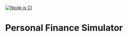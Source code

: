 [![Node.js CI](https://github.com/lowdanie/financial-simulator/actions/workflows/node.js.yml/badge.svg)](https://github.com/lowdanie/financial-simulator/actions/workflows/node.js.yml)

# Personal Finance Simulator